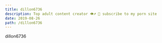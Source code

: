 ```yaml
---
title: dillon6736
description: Top adult content creator 👁♐️ 👑 subscribe to my porn site below IG Missskaylax
date: 2019-08-26
path: /dillon6736
---
```


dillon6736